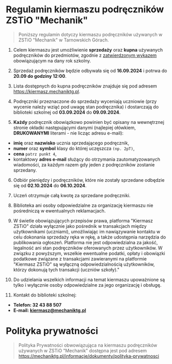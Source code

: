 # Regulamin kiermaszu podręczników ZSTiO "Mechanik"

> Poniższy regulamin dotyczy kiermaszu podręczników używanych w ZSTiO "Mechanik" w Tarnowskich Górach.

1. Celem kiermaszu jest umożliwienie **sprzedaży** oraz **kupna** używanych podręczników do przedmiotów, zgodnie z [zatwierdzonym wykazem](https://mechaniktg.pl/informacje/podreczniki) obowiązującym na dany rok szkolny.

2. Sprzedaż podręczników będzie odbywała się od **16.09.2024** i potrwa do **20.09 do godziny 12:00**.

3. Lista dostępnych do kupna podręczników znajduje się pod adresem https://kiermasz.mechaniktg.pl.

4. Podręczniki przeznaczone do sprzedaży wyceniają uczniowie (przy wycenie należy wziąć pod uwagę stan podręcznika) i dostarczają do biblioteki szkolnej od **03.09.2024** do **09.09.2024**.

5. **Każdy** podręcznik obowiązkowo powinien być opisany na wewnętrznej stronie okładki następującymi danymi (najlepiej ołówkiem, **DRUKOWANYMI** literami - nie licząc adresu e-mail):

-   **imię** oraz **nazwisko** ucznia sprzedającego podręcznik,
-   **numer** oraz **symbol** klasy do której uczęszcza `(np. 2pT)`,
-   **cena** `patrz punkt 4`,
-   kontaktowy **adres e-mail** służący do otrzymania zautomatyzowanych wiadomości, za każdym razem gdy jeden z podręczników zostanie sprzedany.

6. Odbiór pieniędzy i podręczników, które nie zostały sprzedane odbędzie się od **02.10.2024** do **06.10.2024**.

7. Uczeń otrzymuje całą kwotę za sprzedane podręczniki.

8. Biblioteka ani osoby odpowiedzialne za organizację kiermaszu nie pośredniczą w ewentualnych reklamacjach.

9. W świetle obowiązujących przepisów prawa, platforma "Kiermasz ZSTiO" działa wyłącznie jako pośrednik w transakcjach między użytkownikami (uczniami), umożliwiając im nawiązywanie kontaktu w celu dokonania sprzedaży ręka w rękę, a także udostępnia narzędzia do publikowania ogłoszeń. Platforma nie jest odpowiedzialna za jakość, legalność ani stan podręczników oferowanych przez użytkowników. W związku z powyższym, wszelkie ewentualne podatki, opłaty i obowiązki podatkowe związane z transakcjami zawieranymi na platformie "Kiermasz ZSTiO" są wyłączną odpowiedzialnością użytkowników, którzy dokonują tych transakcji (uczniów szkoły)."

10. Do udzielania wszelkich informacji na temat kiermaszu upoważnione są tylko i wyłącznie osoby odpowiedzialne za jego organizację i obsługę.

11. Kontakt do biblioteki szkolnej:

-   **Telefon: 32 43 88 507**
-   **E-mail: kiermasz@mechaniktg.pl**

# Polityka prywatności

> Polityka Prywatności obwowiązująca na kiermaszu podręczników używanych w ZSTiO "Mechanik" dostępna jest pod adresem https://mechaniktg.pl/informacje/dokumenty/polityka-prywatnosci
